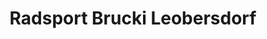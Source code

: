 ---
title: "Radsport Brucki Leobersdorf"
url: /leobersdorf/radsport-brucki-leobersdorf/
shop: Fahrrad
---
